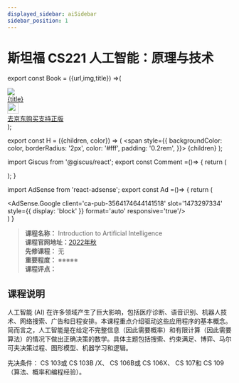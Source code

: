 ```yaml
---
displayed_sidebar: aiSidebar
sidebar_position: 1
---
```


# 斯坦福 CS221 人工智能：原理与技术
export const Book = ({url,img,title}) =>(
<div class="bookitem">
  <a href={url} target="_blank" class="book-content">
    <div class="book-img">
      <img src={img} />
    </div>
    <div class="book-detail">
      <div class="book-title">{title}</div>
      <div class="boook-desc">
        <img width="25" height="25" src="https://hackweek-1251009918.cos.ap-shanghai.myqcloud.com/hackway/cs/jd.svg" />
        <div class="book-jd">去京东购买支持正版</div>
      </div>
    </div>
  </a>
  </div> 
);

export const H = ({children, color}) => (
  <span
    style={{
      backgroundColor: color,
      borderRadius: '2px',
      color: '#fff',
      padding: '0.2rem',
    }}>
    {children}
  </span>
);

import Giscus from '@giscus/react';
export const Comment =()=> {
  return (
   <div className="comments-container">
      <Giscus
        src="https://giscus.app/client.js"
        id="comments"
        repo="lidongyx/hackwaydoc"
        repoId="R_kgDOHUMOyA"
        category="Announcements"
        categoryId="DIC_kwDOHUMOyM4CPCtD"
        mapping="title"
        reactionsEnabled="1"
        emitMetadata="0"
        inputPosition="top"
        theme="light"
        lang="zh-CN"
        crossorigin="anonymous"
      />
    </div>
  );
}

import AdSense from 'react-adsense';
export const Ad =()=> {
  return (
    <div className="ad-container">
      <AdSense.Google
        client='ca-pub-3564174644141518'
        slot='1473297334'
        style={{ display: 'block' }}
        format='auto'
        responsive='true'/>
    </div>
  )
}




>**课程名称：**  Introduction to Artificial Intelligence   
**课程官网地址：**[2022年秋](https://inst.eecs.berkeley.edu/~cs188/fa22/)    
**先修课程：** 无  
**重要程度：** ※※※※※  
**课程评点：** 


## 课程说明
人工智能 (AI) 在许多领域产生了巨大影响，包括医疗诊断、语音识别、机器人技术、网络搜索、广告和日程安排。本课程重点介绍驱动这些应用程序的基本概念。简而言之，人工智能是在给定不完整信息（因此需要概率）和有限计算（因此需要算法）的情况下做出正确决策的数学。具体主题包括搜索、约束满足、博弈、马尔可夫决策过程、图形模型、机器学习和逻辑。

先决条件： CS 103或 CS 103B /X、 CS 106B或 CS 106X、 CS 107和 CS 109（算法、概率和编程经验）。


<Comment></Comment>
